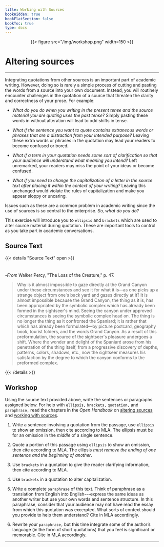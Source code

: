 ```yaml
---
title: Working with Sources
bookHidden: true
bookFlatSection: false
bookToc: true
type: docs
---
```


<div style="text-align:center">{{< figure src="/img/workshop.png" width=150 >}}</div>

# Altering sources

---

Integrating quotations from other sources is an important part of academic writing. However, doing so is rarely a simple process of cutting and pasting the words from a source into your own document. Instead, you will routinely encounter challenges in the quotation of a source that threaten the clarity and correctness of your prose. For example:

- <i class="fas fa-question-circle"></i> *What do you do when you writing in the present tense and the source material you are quoting uses the past tense?* Simply pasting these words in without alteration will lead to odd shifts in tense. 

- <i class="fas fa-question-circle"></i> *What if the sentence you want to quote contains extraneous words or phrases that are a distraction from your intended purpose?* Leaving these extra words or phrases in the quotation may lead your readers to become confused or bored.  

- <i class="fas fa-question-circle"></i> *What if a term in your quotation needs some sort of clarification so that your audience will understand what meaning you intend?* Left unremarked, your readers may miss the point of your ideas or become confused.

- <i class="fas fa-question-circle"></i> *What if you need to change the capitalization of a letter in the source text after placing it within the context of your writing?* Leaving this unchanged would violate the rules of capitalization and make you appear sloppy or uncaring. 

Issues such as these are a common problem in academic writing since the use of sources is so central to the enterprise. *So, what do you do?*

This exercise will introduce you to `ellipsis` and `brackets` which are used to alter source material during quotation. These are important tools to control as you take part in academic conversations.  

## Source Text

{{< details "Source Text" open >}}
#

-*From* Walker Percy, "The Loss of the Creature," p. 47.

>Why is it almost impossible to gaze directly at the Grand Canyon under these circumstances and see it for what it is—as one picks up a strange object from one's back yard and gazes directly at it? It is almost impossible because the Grand Canyon, the thing as it is, has been appropriated by the symbolic complex which has already been formed in the sightseer's mind. Seeing the canyon under approved circumstances is seeing the symbolic complex head on. The thing is no longer the thing as it confronted the Spaniard; it is rather that which has already been formulated—by picture postcard, geography book, tourist folders, and the words Grand Canyon. As a result of this preformulation, the source of the sightseer's pleasure undergoes a shift. Where the wonder and delight of the Spaniard arose from his penetration of the thing itself, from a progressive discovery of depths, patterns, colors, shadows, etc., now the sightseer measures his satisfaction by the degree to which the canyon conforms to the preformed complex.

{{< /details >}} 

## Workshop

Using the source text provided above, write the sentences or paragraphs assigned below. For help with `ellipsis,` `brackets,` `quotation,` and `paraphrase,` read the chapters in the *Open Handbook* on [altering sources](/resources/open-handbook/chapter-9) and [working with sources](/resources/open-handbook/chapter-8). 

1. Write a sentence involving a quotation from the passage, use `ellipsis` to show an omission, then cite according to MLA. The ellipsis must be for an omission in the *middle* of a single sentence. 
2. Quote a portion of this passage using `ellipsis` to show an omission, then cite according to MLA. The ellipsis *must remove the ending of one sentence and the beginning of another*. 
3. Use `brackets` in a quotation to give the reader clarifying information, then cite according to MLA. 
4. Use `brackets` in a quotation to alter capitalization.


5. Write a complete `paraphrase` of this text. Think of paraphrase as a translation from English into English---express the same ideas as another writer but use your own words and sentence structure. In this paraphrase, consider that your audience may not have read the essay from which this quotation was excerpted. What sorts of context should you provide to help them understand? Cite in MLA accordingly.


6. Rewrite your `paraphrase,` but this time integrate some of the author’s language (in the form of short quotations) that you feel is significant or memorable. Cite in MLA accordingly.


---
<!---
<i class="fa fa-cloud-upload-alt"></i> [Submit this assignment to Canvas](https://canvas.dartmouth.edu)
--->

